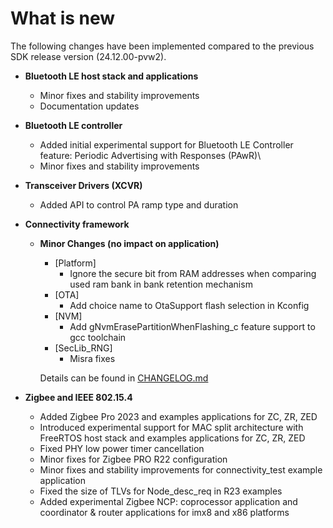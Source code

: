 # What is new

The following changes have been implemented compared to the previous SDK release version \(24.12.00-pvw2\).


-   **Bluetooth LE host stack and applications**
    -  Minor fixes and stability improvements
    -  Documentation updates

-   **Bluetooth LE controller**
    -  Added initial experimental support for Bluetooth LE Controller feature: Periodic Advertising with Responses \(PAwR)\
    -  Minor fixes and stability improvements

-   **Transceiver Drivers (XCVR)**
    -   Added API to control PA ramp type and duration

-   **Connectivity framework**

    -   **Minor Changes (no impact on application)**

        - [Platform]
            - Ignore the secure bit from RAM addresses when comparing used ram bank in bank retention mechanism
        - [OTA] 
            - Add choice name to OtaSupport flash selection in Kconfig
        - [NVM]
            - Add gNvmErasePartitionWhenFlashing_c feature support to gcc toolchain
        - [SecLib_RNG]
            - Misra fixes

        Details can be found in [CHANGELOG.md](../../../../../middleware/wireless/framework/CHANGELOG.md)

-   **Zigbee and IEEE 802.15.4**
    -  Added Zigbee Pro 2023 and examples applications for ZC, ZR, ZED
    -  Introduced experimental support for MAC split architecture with FreeRTOS host stack and examples applications for ZC, ZR, ZED 
    -  Fixed PHY low power timer cancellation
    -  Minor fixes for Zigbee PRO R22 configuration
    -  Minor fixes and stability improvements for connectivity_test example application
    -  Fixed the size of TLVs for Node_desc_req in R23 examples
    -  Added experimental Zigbee NCP: coprocessor application and coordinator & router applications for imx8 and x86 platforms


